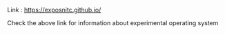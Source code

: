 Link : https://exposnitc.github.io/

Check the above link for information about experimental operating system
